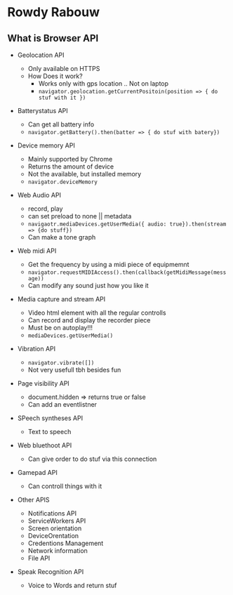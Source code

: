 # Rowdy Rabouw

## What is Browser API

- Geolocation API
  - Only available on HTTPS
  - How Does it work?
    - Works only with gps location .. Not on laptop
    - `navigator.geolocation.getCurrentPositoin(position => { do stuf with it })`
- Batterystatus API

  - Can get all battery info
  - `navigator.getBattery().then(batter => { do stuf with batery})`

- Device memory API

  - Mainly supported by Chrome
  - Returns the amount of device
  - Not the available, but installed memory
  - `navigator.deviceMemory`

- Web Audio API

  - record, play
  - can set preload to none || metadata
  - `navigaotr.mediaDevices.getUserMedia({ audio: true}).then(stream => {do stuff})`
  - Can make a tone graph

- Web midi API

  - Get the frequency by using a midi piece of equipmemnt
  - `navigator.requestMIDIAccess().then(callback(getMidiMessage(message))`
  - Can modify any sound just how you like it

- Media capture and stream API

  - Video html element with all the regular controlls
  - Can record and display the recorder piece
  - Must be on autoplay!!!
  - `mediaDevices.getUserMedia()`

- Vibration API

  - `navigator.vibrate([])`
  - Not very usefull tbh besides fun

- Page visibility API

  - document.hidden => returns true or false
  - Can add an eventlistner

- SPeech syntheses API

  - Text to speech

- Web bluethoot API

  - Can give order to do stuf via this connection

- Gamepad API

  - Can controll things with it

- Other APIS

  - Notifications API
  - ServiceWorkers API
  - Screen orientation
  - DeviceOrentation
  - Credentions Management
  - Network information
  - File API

- Speak Recognition API
  - Voice to Words and return stuf
